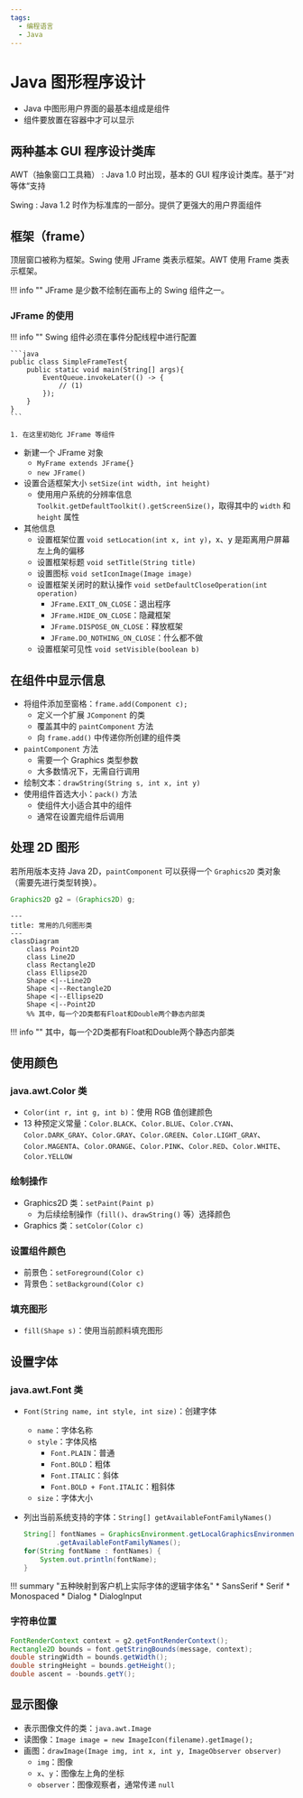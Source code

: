```yaml
---
tags:
  - 编程语言
  - Java
---
```

Java 图形程序设计
===

* Java 中图形用户界面的最基本组成是组件
* 组件要放置在容器中才可以显示

## 两种基本 GUI 程序设计类库

AWT（抽象窗口工具箱）
: Java 1.0 时出现，基本的 GUI 程序设计类库。基于”对等体“支持

Swing
: Java 1.2 时作为标准库的一部分。提供了更强大的用户界面组件

## 框架（frame）

顶层窗口被称为框架。Swing 使用 JFrame 类表示框架。AWT 使用 Frame 类表示框架。

!!! info ""
    JFrame 是少数不绘制在画布上的 Swing 组件之一。

### JFrame 的使用

!!! info ""
    Swing 组件必须在事件分配线程中进行配置

    ```java
    public class SimpleFrameTest{
        public static void main(String[] args){
            EventQueue.invokeLater(() -> {
                // (1)
            });
        }
    }
    ```

    1. 在这里初始化 JFrame 等组件

* 新建一个 JFrame 对象
    - `MyFrame extends JFrame{}`
    - `new JFrame()`
* 设置合适框架大小 `setSize(int width, int height)`
    - 使用用户系统的分辨率信息 `Toolkit.getDefaultToolkit().getScreenSize()`，取得其中的 `width` 和 `height` 属性
* 其他信息
    - 设置框架位置 `void setLocation(int x, int y)`，x、y 是距离用户屏幕左上角的偏移
    - 设置框架标题 `void setTitle(String title)`
    - 设置图标 `void setIconImage(Image image)`
    - 设置框架关闭时的默认操作 `void setDefaultCloseOperation(int operation)`
        * `JFrame.EXIT_ON_CLOSE`：退出程序
        * `JFrame.HIDE_ON_CLOSE`：隐藏框架
        * `JFrame.DISPOSE_ON_CLOSE`：释放框架
        * `JFrame.DO_NOTHING_ON_CLOSE`：什么都不做
    - 设置框架可见性 `void setVisible(boolean b)`

## 在组件中显示信息

* 将组件添加至窗格：`frame.add(Component c);`
    - 定义一个扩展 `JComponent` 的类
    - 覆盖其中的 `paintComponent` 方法
    - 向 `frame.add()` 中传递你所创建的组件类
* `paintComponent` 方法
    - 需要一个 Graphics 类型参数
    - 大多数情况下，无需自行调用
* 绘制文本：`drawString(String s, int x, int y)`
* 使用组件首选大小：`pack()` 方法
    - 使组件大小适合其中的组件
    - 通常在设置完组件后调用

## 处理 2D 图形

若所用版本支持 Java 2D，`paintComponent` 可以获得一个 `Graphics2D` 类对象（需要先进行类型转换）。

```java
Graphics2D g2 = (Graphics2D) g;
```

```mermaid
---
title: 常用的几何图形类
---
classDiagram
    class Point2D
    class Line2D
    class Rectangle2D
    class Ellipse2D
    Shape <|--Line2D
    Shape <|--Rectangle2D
    Shape <|--Ellipse2D
    Shape <|--Point2D
    %% 其中，每一个2D类都有Float和Double两个静态内部类
```

!!! info ""
    其中，每一个2D类都有Float和Double两个静态内部类

## 使用颜色

### java.awt.Color 类

* `Color(int r, int g, int b)`：使用 RGB 值创建颜色
* 13 种预定义常量：`Color.BLACK`、`Color.BLUE`、`Color.CYAN`、`Color.DARK_GRAY`、`Color.GRAY`、`Color.GREEN`、`Color.LIGHT_GRAY`、`Color.MAGENTA`、`Color.ORANGE`、`Color.PINK`、`Color.RED`、`Color.WHITE`、`Color.YELLOW`

### 绘制操作

* Graphics2D 类：`setPaint(Paint p)`
    - 为后续绘制操作（`fill()`、`drawString()` 等）选择颜色
* Graphics 类：`setColor(Color c)`

### 设置组件颜色

* 前景色：`setForeground(Color c)`
* 背景色：`setBackground(Color c)`

### 填充图形

* `fill(Shape s)`：使用当前颜料填充图形

## 设置字体

### java.awt.Font 类

* `Font(String name, int style, int size)`：创建字体
    - `name`：字体名称
    - `style`：字体风格
        * `Font.PLAIN`：普通
        * `Font.BOLD`：粗体
        * `Font.ITALIC`：斜体
        * `Font.BOLD + Font.ITALIC`：粗斜体
    - `size`：字体大小
* 列出当前系统支持的字体：`String[] getAvailableFontFamilyNames()`

    ```java
    String[] fontNames = GraphicsEnvironment.getLocalGraphicsEnvironment()
            .getAvailableFontFamilyNames();
    for(String fontName : fontNames) {
        System.out.println(fontName);
    }
    ```

!!! summary "五种映射到客户机上实际字体的逻辑字体名"
    * SansSerif
    * Serif
    * Monospaced
    * Dialog
    * DialogInput

### 字符串位置

```java
FontRenderContext context = g2.getFontRenderContext();
Rectangle2D bounds = font.getStringBounds(message, context);
double stringWidth = bounds.getWidth();
double stringHeight = bounds.getHeight();
double ascent = -bounds.getY();
```

## 显示图像

* 表示图像文件的类：`java.awt.Image`
* 读图像：`Image image = new ImageIcon(filename).getImage();`
* 画图：`drawImage(Image img, int x, int y, ImageObserver observer)`
    - `img`：图像
    - `x`、`y`：图像左上角的坐标
    - `observer`：图像观察者，通常传递 `null`